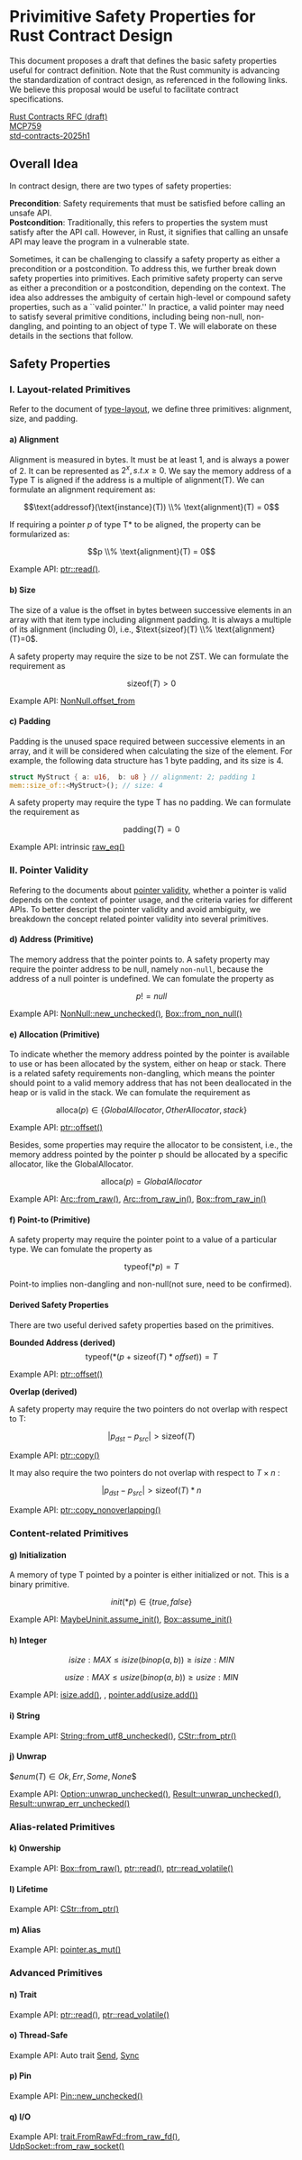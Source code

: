 # Privimitive Safety Properties for Rust Contract Design

This document proposes a draft that defines the basic safety properties useful for contract definition. Note that the Rust community is advancing the standardization of contract design, as referenced in the following links. We believe this proposal would be useful to facilitate contract specifications.

[Rust Contracts RFC (draft)](https://github.com/rust-lang/lang-team/blob/master/design-meeting-minutes/2022-11-25-contracts.md)  
[MCP759](https://github.com/rust-lang/compiler-team/issues/759)  
[std-contracts-2025h1](https://rust-lang.github.io/rust-project-goals/2025h1/std-contracts.html)  

## Overall Idea
In contract design, there are two types of safety properties:

**Precondition**: Safety requirements that must be satisfied before calling an unsafe API.  
**Postcondition**: Traditionally, this refers to properties the system must satisfy after the API call. However, in Rust, it signifies that calling an unsafe API may leave the program in a vulnerable state.  

Sometimes, it can be challenging to classify a safety property as either a precondition or a postcondition. To address this, we further break down safety properties into primitives. Each primitive safety property can serve as either a precondition or a postcondition, depending on the context. The idea also addresses the ambiguity of certain high-level or compound safety properties, such as a ``valid pointer.'' In practice, a valid pointer may need to satisfy several primitive conditions, including being non-null, non-dangling, and pointing to an object of type T. We will elaborate on these details in the sections that follow.

## Safety Properties
### I. Layout-related Primitives
Refer to the document of [type-layout](https://doc.rust-lang.org/reference/type-layout.html), we define three primitives: alignment, size, and padding.

#### a) Alignment
Alignment is measured in bytes. It must be at least 1, and is always a power of 2. It can be represented as $2^x, s.t. x\ge 0$. We say the memory address of a Type T is aligned if the address is a multiple of alignment(T). We can formulate an alignment requirement as:

$$\text{addressof}(\text{instance}(T)) \\% \text{alignment}(T) = 0$$

If requiring a pointer $p$ of type T* to be aligned, the property can be formularized as:

$$p \\% \text{alignment}(T) = 0$$

Example API: [ptr::read()](https://doc.rust-lang.org/nightly/std/ptr/fn.read.html).

#### b) Size 
The size of a value is the offset in bytes between successive elements in an array with that item type including alignment padding. It is always a multiple of its alignment (including 0), i.e., $\text{sizeof}(T) \\% \text{alignment}(T)=0$. 

A safety property may require the size to be not ZST. We can formulate the requirement as 

$$\text{sizeof}(T) > 0$$

Example API: [NonNull.offset_from](https://doc.rust-lang.org/core/ptr/struct.NonNull.html#method.offset_from)

#### c) Padding 
Padding is the unused space required between successive elements in an array, and it will be considered when calculating the size of the element. For example, the following data structure has 1 byte padding, and its size is 4.
```rust
struct MyStruct { a: u16,  b: u8 } // alignment: 2; padding 1
mem::size_of::<MyStruct>(); // size: 4
```

A safety property may require the type T has no padding. We can formulate the requirement as 

$$\text{padding}(T)=0$$

Example API: intrinsic [raw_eq()](https://doc.rust-lang.org/std/intrinsics/fn.raw_eq.html)

### II. Pointer Validity

Refering to the documents about [pointer validity](https://doc.rust-lang.org/std/ptr/index.html#safety), whether a pointer is valid depends on the context of pointer usage, and the criteria varies for different APIs. To better descript the pointer validity and avoid ambiguity, we breakdown the concept related pointer validity into several primitives. 

#### d) Address (Primitive)
The memory address that the pointer points to. A safety property may require the pointer address to be null, namely ``non-null``, because the address of a null pointer is undefined. We can fomulate the property as 

$$ p != null $$

Example API: [NonNull::new_unchecked()](https://doc.rust-lang.org/std/ptr/struct.NonNull.html#method.new_unchecked), [Box::from_non_null()](https://doc.rust-lang.org/std/boxed/struct.Box.html#method.from_non_null)

#### e) Allocation (Primitive)
To indicate whether the memory address pointed by the pointer is available to use or has been allocated by the system, either on heap or stack. There is a related safety requirements non-dangling, which means the pointer should point to a valid memory address that has not been deallocated in the heap or is valid in the stack. We can fomulate the requirement as 

$$ \text{alloca}(p) \in \lbrace GlobalAllocator, OtherAllocator, stack \rbrace $$

Example API: [ptr::offset()](https://doc.rust-lang.org/std/primitive.pointer.html#method.offset-1)

Besides, some properties may require the allocator to be consistent, i.e., the memory address pointed by the pointer p should be allocated by a specific allocator, like the GlobalAllocator.

$$ \text{alloca}(p) = GlobalAllocator $$

Example API: [Arc::from_raw()](https://doc.rust-lang.org/std/sync/struct.Arc.html#method.from_raw), [Arc::from_raw_in()](https://doc.rust-lang.org/std/sync/struct.Arc.html#method.from_raw_in), [Box::from_raw_in()](https://doc.rust-lang.org/std/boxed/struct.Box.html#method.from_raw_in)

#### f) Point-to (Primitive)
A safety property may require the pointer point to a value of a particular type. We can fomulate the property as 

$$ \text{typeof}(*p) = T $$

Point-to implies non-dangling and non-null(not sure, need to be confirmed).

#### Derived Safety Properties
There are two useful derived safety properties based on the primitives.

**Bounded Address (derived)**
$$ \text{typeof}(*(p + \text{sizeof}(T) * offset))  = T $$

Example API: [ptr::offset()](https://doc.rust-lang.org/std/primitive.pointer.html#method.offset-1)

**Overlap (derived)**

A safety property may require the two pointers do not overlap with respect to T: 

$$ |p_{dst} - p_{src}| > \text{sizeof}(T)$$

Example API: [ptr::copy()](https://doc.rust-lang.org/std/ptr/fn.copy.html) 

It may also require the two pointers do not overlap with respect to $T\times n$ : 

$$ |p_{dst} - p_{src}| > \text{sizeof}(T) * n $$

Example API: [ptr::copy_nonoverlapping()](https://doc.rust-lang.org/std/ptr/fn.copy_nonoverlapping.html)
 
### Content-related Primitives

#### g) Initialization
A memory of type T pointed by a pointer is either initialized or not. This is a binary primitive.

$$init(*p)\in \lbrace true, false \rbrace $$

Example API: [MaybeUninit.assume_init()](https://doc.rust-lang.org/std/mem/union.MaybeUninit.html#method.assume_init), [Box::assume_init()](https://doc.rust-lang.org/std/boxed/struct.Box.html#method.assume_init)

#### h) Integer

$$ isize:MAX \leq isize(binop (a, b)) \geq isize:MIN $$

$$ usize:MAX \leq usize(binop (a, b)) \geq usize:MIN $$

Example API: [isize.add()](https://doc.rust-lang.org/std/primitive.isize.html#method.unchecked_add), [](https://doc.rust-lang.org/std/primitive.usize.html#method.unchecked_add), [pointer.add(usize.add())](https://doc.rust-lang.org/std/primitive.pointer.html#method.add)

#### i) String

Example API: [String::from_utf8_unchecked()](https://doc.rust-lang.org/std/string/struct.String.html#method.from_utf8_unchecked), [CStr::from_ptr()](https://doc.rust-lang.org/std/ffi/struct.CStr.html#method.from_ptr)

#### j) Unwrap

$$enum(T)\in {Ok, Err, Some, None}\$$

Example API: [Option::unwrap_unchecked()](https://doc.rust-lang.org/std/option/enum.Option.html#method.unwrap_unchecked), [Result::unwrap_unchecked()](https://doc.rust-lang.org/core/result/enum.Result.html#method.unwrap_unchecked), [Result::unwrap_err_unchecked()](https://doc.rust-lang.org/core/result/enum.Result.html#method.unwrap_err_unchecked)

### Alias-related Primitives

#### k) Onwership

Example API: [Box::from_raw()](https://doc.rust-lang.org/std/boxed/struct.Box.html#method.from_raw), [ptr::read()](https://doc.rust-lang.org/std/ptr/fn.read.html), [ptr::read_volatile()](https://doc.rust-lang.org/std/ptr/fn.read_volatile.html)

#### l) Lifetime

Example API: [CStr::from_ptr()](https://doc.rust-lang.org/std/ffi/struct.CStr.html#method.from_ptr)

#### m) Alias

Example API: [pointer.as_mut()](https://doc.rust-lang.org/std/primitive.pointer.html#method.as_mut)

### Advanced Primitives

#### n) Trait

Example API: [ptr::read()](https://doc.rust-lang.org/std/ptr/fn.read.html), [ptr::read_volatile()](https://doc.rust-lang.org/std/ptr/fn.read_volatile.html)

#### o) Thread-Safe

Example API: Auto trait [Send](https://doc.rust-lang.org/std/marker/trait.Send.html), [Sync](https://doc.rust-lang.org/std/marker/trait.Sync.html)

#### p) Pin

Example API: [Pin::new_unchecked()](https://doc.rust-lang.org/std/pin/struct.Pin.html#method.new_unchecked)

#### q) I/O

Example API: [trait.FromRawFd::from_raw_fd()](https://doc.rust-lang.org/std/os/fd/trait.FromRawFd.html#tymethod.from_raw_fd), [UdpSocket::from_raw_socket()](https://doc.rust-lang.org/std/net/struct.UdpSocket.html#method.from_raw_socket)

